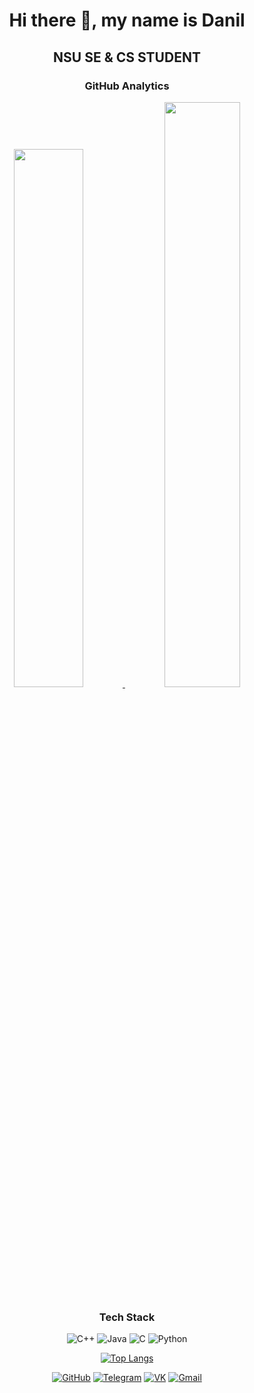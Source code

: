 <div align="center">

# Hi there 👋, my name is Danil

## NSU SE & CS STUDENT

### GitHub Analytics

<div>
  <a href="https://github.com/01trisha">
    <img width="47%" src="https://github-readme-stats.vercel.app/api?username=01trisha&show_icons=true&theme=onedark&bg_color=282c34&hide_border=true&title_color=abb2bf&text_color=abb2bf&icon_color=61afef" />
  </a>
  <a href="https://github.com/01trisha">
    <img width="49%" src="https://streak-stats.demolab.com/?user=01trisha&theme=onedark&background=282c34&ring=61afef&fire=e5c07b&currStreakNum=abb2bf&sideNums=abb2bf&currStreakLabel=abb2bf&sideLabels=abb2bf&dates=5c6370&hide_border=true" />
  </a>
</div>



### Tech Stack

![C++](https://img.shields.io/badge/C++-00599C?style=flat-square&logo=c%2B%2B&logoColor=white&color=5e81ac)
![Java](https://img.shields.io/badge/Java-ED8B00?style=flat-square&logo=openjdk&logoColor=white&color=d08770)
![C](https://img.shields.io/badge/C-A8B9CC?style=flat-square&logo=c&logoColor=black&color=4c566a)
![Python](https://img.shields.io/badge/Python-3776AB?style=flat-square&logo=python&logoColor=white&color=81a1c1)

[![Top Langs](https://github-readme-stats.vercel.app/api/top-langs/?username=01trisha&layout=compact&theme=onedark&bg_color=282c34&title_color=abb2bf&text_color=abb2bf&hide_border=true)](https://github.com/anuraghazra/github-readme-stats)

[![GitHub](https://img.shields.io/badge/GitHub-181717?style=flat-square&logo=github&logoColor=white&color=282c34)](https://github.com/01trisha)
[![Telegram](https://img.shields.io/badge/Telegram-26A5E4?style=flat-square&logo=telegram&logoColor=white&color=61afef)](http://t.me/tgctrisha)
[![VK](https://img.shields.io/badge/VK-0077FF?style=flat-square&logo=vk&logoColor=white&color=528bcc)](https://vk.com/trishasct)
[![Gmail](https://img.shields.io/badge/Email-D14836?style=flat-square&logo=gmail&logoColor=white&color=e06c75)](mailto:daniltrishkin5@gmail.com)

</div>
